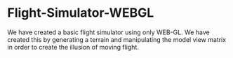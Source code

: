 # Flight-Simulator-WEBGL
We have created a basic flight simulator using only WEB-GL. We have created this by generating a terrain and manipulating the model view matrix in order to create the illusion of moving flight.
